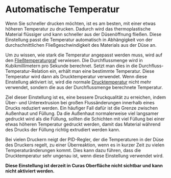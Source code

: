 Automatische Temperatur
====
Wenn Sie schneller drucken möchten, ist es am besten, mit einer etwas höheren Temperatur zu drucken. Dadurch wird das thermoplastische Material flüssiger und kann schneller aus der Düsenöffnung fließen. Diese Einstellung passt die Temperatur automatisch in Abhängigkeit von der durchschnittlichen Fließgeschwindigkeit des Materials aus der Düse an.

Um zu wissen, wie stark die Temperatur angepasst werden muss, wird auf den [Fließtemperaturgraf](material_flow_temp_graph.md) verwiesen. Die Durchflussmenge wird in Kubikmillimetern pro Sekunde berechnet. Setzt man dies in die Durchfluss-Temperatur-Relation ein, erhält man eine bestimmte Temperatur. Diese Temperatur wird dann als Drucktemperatur verwendet. Wenn diese Einstellung aktiviert ist, wird die normale [Drucktemperatur](../material/material_print_temperature.md) nicht mehr verwendet, sondern die aus der Durchflussmenge berechnete Temperatur.

Ziel dieser Einstellung ist es, eine bessere Druckqualität zu erreichen, indem Über- und Unterextrusion bei großen Flussänderungen innerhalb eines Drucks reduziert werden. Ein häufiger Fall dafür ist die Grenze zwischen Außenhaut und Füllung. Da die Außenhaut normalerweise viel langsamer gedruckt wird als die Füllung, sollten die Schichten mit viel Füllung bei einer etwas höheren Temperatur gedruckt werden, damit das Material während des Drucks der Füllung richtig extrudiert werden kann.

Bei vielen Druckern neigt der PID-Regler, der die Temperaturen in der Düse des Druckers regelt, zu einer Überreaktion, wenn es in kurzer Zeit zu vielen Temperaturänderungen kommt. Dies kann dazu führen, dass die Drucktemperatur sehr ungenau ist, wenn diese Einstellung verwendet wird.

**Diese Einstellung ist derzeit in Curas Oberfläche nicht sichtbar und kann nicht aktiviert werden.**